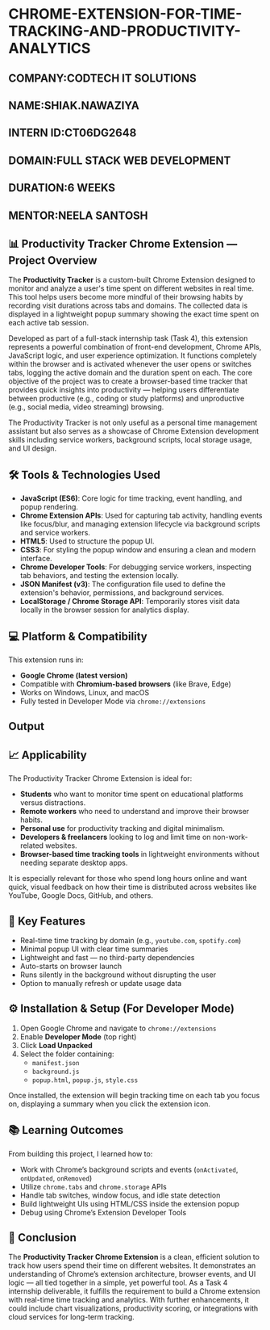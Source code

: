 # CHROME-EXTENSION-FOR-TIME-TRACKING-AND-PRODUCTIVITY-ANALYTICS

## COMPANY:CODTECH IT SOLUTIONS

## NAME:SHIAK.NAWAZIYA

## INTERN ID:CT06DG2648

## DOMAIN:FULL STACK WEB DEVELOPMENT

## DURATION:6 WEEKS

## MENTOR:NEELA SANTOSH

## 📊 Productivity Tracker Chrome Extension — Project Overview

The **Productivity Tracker** is a custom-built Chrome Extension designed to monitor and analyze a user's time spent on different websites in real time. This tool helps users become more mindful of their browsing habits by recording visit durations across tabs and domains. The collected data is displayed in a lightweight popup summary showing the exact time spent on each active tab session.

Developed as part of a full-stack internship task (Task 4), this extension represents a powerful combination of front-end development, Chrome APIs, JavaScript logic, and user experience optimization. It functions completely within the browser and is activated whenever the user opens or switches tabs, logging the active domain and the duration spent on each. The core objective of the project was to create a browser-based time tracker that provides quick insights into productivity — helping users differentiate between productive (e.g., coding or study platforms) and unproductive (e.g., social media, video streaming) browsing.

The Productivity Tracker is not only useful as a personal time management assistant but also serves as a showcase of Chrome Extension development skills including service workers, background scripts, local storage usage, and UI design.



## 🛠 Tools & Technologies Used

- **JavaScript (ES6)**: Core logic for time tracking, event handling, and popup rendering.
- **Chrome Extension APIs**: Used for capturing tab activity, handling events like focus/blur, and managing extension lifecycle via background scripts and service workers.
- **HTML5**: Used to structure the popup UI.
- **CSS3**: For styling the popup window and ensuring a clean and modern interface.
- **Chrome Developer Tools**: For debugging service workers, inspecting tab behaviors, and testing the extension locally.
- **JSON Manifest (v3)**: The configuration file used to define the extension's behavior, permissions, and background services.
- **LocalStorage / Chrome Storage API**: Temporarily stores visit data locally in the browser session for analytics display.



## 💻 Platform & Compatibility

This extension runs in:
- **Google Chrome (latest version)**
- Compatible with **Chromium-based browsers** (like Brave, Edge)
- Works on Windows, Linux, and macOS
- Fully tested in Developer Mode via `chrome://extensions`


## Output




## 📈 Applicability

The Productivity Tracker Chrome Extension is ideal for:
- **Students** who want to monitor time spent on educational platforms versus distractions.
- **Remote workers** who need to understand and improve their browser habits.
- **Personal use** for productivity tracking and digital minimalism.
- **Developers & freelancers** looking to log and limit time on non-work-related websites.
- **Browser-based time tracking tools** in lightweight environments without needing separate desktop apps.

It is especially relevant for those who spend long hours online and want quick, visual feedback on how their time is distributed across websites like YouTube, Google Docs, GitHub, and others.



## 🎯 Key Features

- Real-time time tracking by domain (e.g., `youtube.com`, `spotify.com`)
- Minimal popup UI with clear time summaries
- Lightweight and fast — no third-party dependencies
- Auto-starts on browser launch
- Runs silently in the background without disrupting the user
- Option to manually refresh or update usage data



## ⚙️ Installation & Setup (For Developer Mode)

1. Open Google Chrome and navigate to `chrome://extensions`
2. Enable **Developer Mode** (top right)
3. Click **Load Unpacked**
4. Select the folder containing:
   - `manifest.json`
   - `background.js`
   - `popup.html`, `popup.js`, `style.css`

Once installed, the extension will begin tracking time on each tab you focus on, displaying a summary when you click the extension icon.



## 📚 Learning Outcomes

From building this project, I learned how to:
- Work with Chrome’s background scripts and events (`onActivated`, `onUpdated`, `onRemoved`)
- Utilize `chrome.tabs` and `chrome.storage` APIs
- Handle tab switches, window focus, and idle state detection
- Build lightweight UIs using HTML/CSS inside the extension popup
- Debug using Chrome’s Extension Developer Tools



## 📄 Conclusion

The **Productivity Tracker Chrome Extension** is a clean, efficient solution to track how users spend their time on different websites. It demonstrates an understanding of Chrome’s extension architecture, browser events, and UI logic — all tied together in a simple, yet powerful tool. As a Task 4 internship deliverable, it fulfills the requirement to build a Chrome extension with real-time time tracking and analytics. With further enhancements, it could include chart visualizations, productivity scoring, or integrations with cloud services for long-term tracking.

